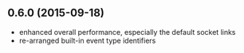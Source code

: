 ## 0.6.0 (2015-09-18)

- enhanced overall performance, especially the default socket links
- re-arranged built-in event type identifiers
